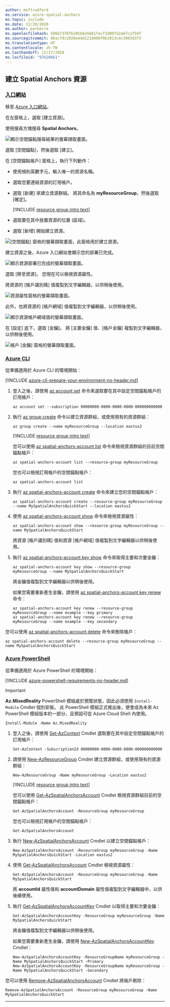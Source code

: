 ```yaml
---
author: msftradford
ms.service: azure-spatial-anchors
ms.topic: include
ms.date: 11/20/2020
ms.author: parkerra
ms.openlocfilehash: 596b73f8fb205b6a5681fecf3d00fd2a67c1f59f
ms.sourcegitcommit: 86acfdc2020e44d121d498f0b1013c4c3903d3f3
ms.translationtype: HT
ms.contentlocale: zh-TW
ms.lasthandoff: 12/17/2020
ms.locfileid: "97628661"
---
```

## <a name="create-a-spatial-anchors-resource"></a>建立 Spatial Anchors 資源

### <a name="portal"></a>[入口網站](#tab/azure-portal)

移至 <a href="https://portal.azure.com" target="_blank">Azure 入口網站</a>。

在左窗格上，選取 [建立資源]。

使用搜尋方塊搜尋 **Spatial Anchors**。

![顯示空間錨點搜尋結果的螢幕擷取畫面。](./media/spatial-anchors-get-started-create-resource/portal-search.png)

選取 [空間錨點]，然後選取 [建立]。

在 [空間錨點帳戶] 窗格上，執行下列動作：

* 使用規則英數字元，輸入唯一的資源名稱。
* 選取您要連結資源的訂用帳戶。
* 選取 [新建] 來建立資源群組。 將其命名為 **myResourceGroup**，然後選取 [確定]。

  [!INCLUDE [resource group intro text](resource-group.md)]

* 選取要在其中放置資源的位置 (區域)。
* 選取 [新增] 開始建立資源。

![[空間錨點] 窗格的螢幕擷取畫面，此窗格用於建立資源。](./media/spatial-anchors-get-started-create-resource/create-resource-form.png)

建立資源之後，Azure 入口網站會顯示您的部署已完成。

![顯示資源部署已完成的螢幕擷取畫面。](./media/spatial-anchors-get-started-create-resource/deployment-complete.png)

選取 [移至資源]。 您現在可以檢視資源屬性。

將資源的 [帳戶識別碼] 值複製到文字編輯器，以供稍後使用。

![資源屬性窗格的螢幕擷取畫面。](./media/spatial-anchors-get-started-create-resource/view-resource-properties.png)

此外，也將資源的 [帳戶網域] 值複製到文字編輯器，以供稍後使用。

![顯示資源帳戶網域值的螢幕擷取畫面。](./media/spatial-anchors-get-started-create-resource/view-resource-domain.png)

在 [設定] 底下，選取 [金鑰]。 將 [主要金鑰] 值、[帳戶金鑰] 複製到文字編輯器，以供稍後使用。

![帳戶 [金鑰] 窗格的螢幕擷取畫面。](./media/spatial-anchors-get-started-create-resource/view-account-key.png)

### <a name="azure-cli"></a>[Azure CLI](#tab/azure-cli)

從準備適用於 Azure CLI 的環境開始：

[!INCLUDE [azure-cli-prepare-your-environment-no-header.md](azure-cli-prepare-your-environment-no-header.md)]

1. 登入之後，請使用 [az account set](/cli/azure/account#az_account_set) 命令來選取要在其中設定空間錨點帳戶的訂用帳戶：

   ```azurecli
   az account set --subscription 00000000-0000-0000-0000-000000000000
   ```

1. 執行 [az group create](/cli/azure/group#az_group_create) 命令以建立資源群組，或使用現有的資源群組：

   ```azurecli
   az group create --name myResourceGroup --location eastus2
   ```

   [!INCLUDE [resource group intro text](resource-group.md)]

   您可以使用 [az spatial-anchors-account list](/cli/azure/ext/mixed-reality/spatial-anchors-account#ext_mixed_reality_az_spatial_anchors_account_list) 命令來檢視資源群組的目前空間錨點帳戶：

   ```azurecli
   az spatial-anchors-account list --resource-group myResourceGroup
   ```

   您也可以檢視訂用帳戶的空間錨點帳戶：

   ```azurecli
   az spatial-anchors-account list
   ```

1. 執行 [az spatial-anchors-account create](/cli/azure/ext/mixed-reality/spatial-anchors-account#ext_mixed_reality_az_spatial_anchors_account_create) 命令來建立您的空間錨點帳戶：

   ```azurecli
   az spatial-anchors-account create --resource-group myResourceGroup --name MySpatialAnchorsQuickStart --location eastus2
   ```

1. 使用 [az spatial-anchors-account show](/cli/azure/ext/mixed-reality/spatial-anchors-account#ext_mixed_reality_az_spatial_anchors_account_show) 命令來檢視資源屬性：

   ```azurecli
   az spatial-anchors-account show --resource-group myResourceGroup --name MySpatialAnchorsQuickStart
   ```

   將資源 [帳戶識別碼] 值和資源 [帳戶網域] 值複製到文字編輯器以供稍後使用。

1. 執行 [az spatial-anchors-account key show](/cli/azure/ext/mixed-reality/spatial-anchors-account/key#ext_mixed_reality_az_spatial_anchors_account_key_show) 命令來取得主要和次要金鑰：

   ```azurecli
   az spatial-anchors-account key show --resource-group myResourceGroup --name MySpatialAnchorsQuickStart
   ```

   將金鑰值複製到文字編輯器以供稍後使用。

   如果您需要重新產生金鑰，請使用 [az spatial-anchors-account key renew](/cli/azure/ext/mixed-reality/spatial-anchors-account/key#ext_mixed_reality_az_spatial_anchors_account_key_renew) 命令：

   ```azurecli
   az spatial-anchors-account key renew --resource-group myResourceGroup --name example --key primary
   az spatial-anchors-account key renew --resource-group myResourceGroup --name example --key secondary
   ```

您可以使用 [az spatial-anchors-account delete](/cli/azure/ext/mixed-reality/spatial-anchors-account#ext_mixed_reality_az_spatial_anchors_account_delete) 命令來刪除帳戶：

```azurecli
az spatial-anchors-account delete --resource-group myResourceGroup --name MySpatialAnchorsQuickStart
```

### <a name="azure-powershell"></a>[Azure PowerShell](#tab/azure-powershell)

從準備適用於 Azure PowerShell 的環境開始：

[!INCLUDE [azure-powershell-requirements-no-header.md](azure-powershell-requirements-no-header.md)]

> [!IMPORTANT]
> **Az.MixedReality** PowerShell 模組處於預覽狀態，因此必須使用 `Install-Module` Cmdlet 個別安裝。 此 PowerShell 模組正式推出後，便會成為未來 Az PowerShell 模組版本的一部分，且預設可從 Azure Cloud Shell 內使用。

```azurepowershell-interactive
Install-Module -Name Az.MixedReality
```

1. 登入之後，請使用 [Set-AzContext](/powershell/module/az.accounts/set-azcontext) Cmdlet 選取要在其中設定空間錨點帳戶的訂用帳戶：

   ```azurepowershell-interactive
   Set-AzContext -SubscriptionId 00000000-0000-0000-0000-000000000000
   ```

1. 請使用 [New-AzResourceGroup](/powershell/module/az.resources/new-azresourcegroup) Cmdlet 建立資源群組，或使用現有的資源群組：

   ```azurepowershell-interactive
   New-AzResourceGroup -Name myResourceGroup -Location eastus2
   ```

   [!INCLUDE [resource group intro text](resource-group.md)]

   您可以使用 [Get-AzSpatialAnchorsAccount](/powershell/module/az.mixedreality/get-azspatialanchorsaccount) Cmdlet 檢視資源群組目前的空間錨點帳戶：

   ```azurepowershell-interactive
   Get-AzSpatialAnchorsAccount -ResourceGroup myResourceGroup
   ```

   您也可以檢視訂用帳戶的空間錨點帳戶：

   ```azurepowershell-interactive
   Get-AzSpatialAnchorsAccount
   ```

1. 執行 [New-AzSpatialAnchorsAccount](/powershell/module/az.mixedreality/new-azspatialanchorsaccount) Cmdlet 以建立空間錨點帳戶：

   ```azurepowershell-interactive
   New-AzSpatialAnchorsAccount -ResourceGroup myResourceGroup -Name MySpatialAnchorsQuickStart -Location eastus2
   ```

1. 使用 [Get-AzSpatialAnchorsAccount](/powershell/module/az.mixedreality/get-azspatialanchorsaccount) Cmdlet 檢視資源屬性：

   ```azurepowershell-interactive
   Get-AzSpatialAnchorsAccount -ResourceGroup myResourceGroup -Name MySpatialAnchorsQuickStart
   ```

   將 **accountId** 屬性值和 **accountDomain** 屬性值複製到文字編輯器中，以供後續使用。

1. 執行 [Get-AzSpatialAnchorsAccountKey](/powershell/module/az.mixedreality/get-azspatialanchorsaccountkey) Cmdlet 以取得主要和次要金鑰：

   ```azurepowershell-interactive
   Get-AzSpatialAnchorsAccountKey -ResourceGroup myResourceGroup -Name MySpatialAnchorsQuickStart
   ```

   將金鑰值複製到文字編輯器以供稍後使用。

   如果您需要重新產生金鑰，請使用 [New-AzSpatialAnchorsAccountKey](/powershell/module/az.mixedreality/new-azspatialanchorsaccountkey) Cmdlet：

   ```azurepowershell-interactive
   New-AzSpatialAnchorsAccountKey -ResourceGroupName myResourceGroup -Name MySpatialAnchorsQuickStart -Primary
   New-AzSpatialAnchorsAccountKey -ResourceGroupName myResourceGroup -Name MySpatialAnchorsQuickStart -Secondary
   ```

您可以使用 [Remove-AzSpatialAnchorsAccount](/powershell/module/az.mixedreality/remove-azspatialanchorsaccount) Cmdlet 將帳戶刪除：

```azurepowershell-interactive
Remove-AzSpatialAnchorsAccount -ResourceGroup myResourceGroup -Name MySpatialAnchorsQuickStart
```

---
